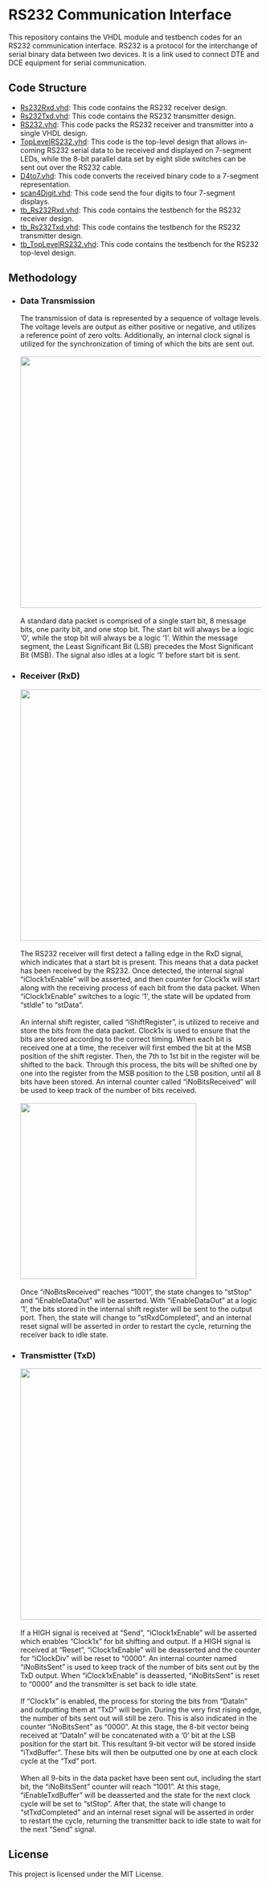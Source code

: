 # RS232 Communication Interface
This repository contains the VHDL module and testbench codes for an RS232 communication interface. RS232 is a protocol for the interchange of serial binary data between two devices. It is a link used to connect DTE and DCE equipment for serial communication.

## Code Structure
- [Rs232Rxd.vhd](https://github.com/julianganjs/rs232-communication-interface/blob/main/Rs232Rxd.vhd): This code contains the RS232 receiver design.
- [Rs232Txd.vhd](https://github.com/julianganjs/rs232-communication-interface/blob/main/Rs232Txd.vhd): This code contains the RS232 transmitter design.
- [RS232.vhd](https://github.com/julianganjs/rs232-communication-interface/blob/main/RS232.vhd): This code packs the RS232 receiver and transmitter into a single VHDL design.
- [TopLevelRS232.vhd](https://github.com/julianganjs/rs232-communication-interface/blob/main/TopLevelRS232.vhd): This code is the top-level design that allows in-coming RS232 serial data to be received and displayed on 7-segment LEDs, while the 8-bit parallel data set by eight slide switches can be sent out over the RS232 cable.
- [D4to7.vhd](https://github.com/julianganjs/rs232-communication-interface/blob/main/D4to7.vhd): This code converts the received binary code to a 7-segment representation.
- [scan4Digit.vhd](https://github.com/julianganjs/rs232-communication-interface/blob/main/scan4Digit.vhd): This code send the four digits to four 7-segment displays.
- [tb_Rs232Rxd.vhd](https://github.com/julianganjs/rs232-communication-interface/blob/main/tb_Rs232Rxd.vhd): This code contains the testbench for the RS232 receiver design.
- [tb_Rs232Txd.vhd](https://github.com/julianganjs/rs232-communication-interface/blob/main/tb_Rs232Txd.vhd): This code contains the testbench for the RS232 transmitter design.
- [tb_TopLevelRS232.vhd](https://github.com/julianganjs/rs232-communication-interface/blob/main/tb_TopLevelRS232.vhd): This code contains the testbench for the RS232 top-level design.

## Methodology
- ### Data Transmission
  The transmission of data is represented by a sequence of voltage levels. The voltage levels are output as either positive or negative, and utilizes a reference point of zero volts. Additionally, an internal clock signal is utilized for the synchronization of timing of which the bits are sent out.
  <br><br><img src="https://github.com/julianganjs/rs232-communication-interface/assets/127673790/ff7b5587-21ae-43fa-b15f-ac35adb27859" width="500vw"><br><br>
  A standard data packet is comprised of a single start bit, 8 message bits, one parity bit, and one stop bit. The start bit will always be a logic ‘0’, while the stop bit will always be a logic ‘1’. Within the message segment, the Least Significant Bit (LSB) precedes the Most Significant Bit (MSB). The signal also idles at a logic ‘1’ before start bit is sent.
- ### Receiver (RxD)
  <img src="https://github.com/julianganjs/rs232-communication-interface/assets/127673790/07f6298e-1343-42d0-8715-4ab1a6bbcd0e" width="500vw"><br><br>
  The RS232 receiver will first detect a falling edge in the RxD signal, which indicates that a start bit is present. This means that a data packet has been received by the RS232. Once detected, the internal signal “iClock1xEnable” will be asserted, and then counter for Clock1x will start along with the receiving process of each bit from the data packet. When “iClock1xEnable” switches to a logic ‘1’, the state will be updated from “stIdle” to “stData”.<br><br>
  An internal shift register, called “iShiftRegister”, is utilized to receive and store the bits from the data packet. Clock1x is used to ensure that the bits are stored according to the correct timing. When each bit is received one at a time, the receiver will first embed the bit at the MSB position of the shift register. Then, the 7th to 1st bit in the register will be shifted to the back. Through this process, the bits will be shifted one by one into the register from the MSB position to the LSB position, until all 8 bits have been stored. An internal counter called “iNoBitsReceived” will be used to keep track of the number of bits received.
  <br><br><img src="https://github.com/julianganjs/rs232-communication-interface/assets/127673790/413e1d29-11f2-4c38-b7a1-cbc6465641c0" width="350vw"><br><br>
  Once “iNoBitsReceived” reaches “1001”, the state changes to “stStop” and “iEnableDataOut” will be asserted. With “iEnableDataOut” at a logic ‘1’, the bits stored in the internal shift register will be sent to the output port. Then, the state will change to “stRxdCompleted”, and an internal reset signal will be asserted in order to restart the cycle, returning the receiver back to idle state.
- ### Transmistter (TxD)
  <img src="https://github.com/julianganjs/rs232-communication-interface/assets/127673790/f1733fe8-f431-4b51-8b21-d418b7bdb6f5" width="500vw"><br><br>
  If a HIGH signal is received at “Send”, “iClock1xEnable” will be asserted which enables “Clock1x” for bit shifting and output. If a HIGH signal is received at “Reset”, “iClock1xEnable” will be deasserted and the counter for “iClockDiv” will be reset to “0000”. An internal counter named “iNoBitsSent” is used to keep track of the number of bits sent out by the TxD output. When “iClock1xEnable” is deasserted, “iNoBitsSent” is reset to “0000” and the transmitter is set back to idle state.<br><br>
  If “Clock1x” is enabled, the process for storing the bits from “DataIn” and outputting them at “TxD” will begin. During the very first rising edge, the number of bits sent out will still be zero. This is also indicated in the counter “iNoBitsSent” as “0000”. At this stage, the 8-bit vector being received at “DataIn” will be concatenated with a ‘0’ bit at the LSB position for the start bit. This resultant 9-bit vector will be stored inside “iTxdBuffer”. These bits will then be outputted one by one at each clock cycle at the “Txd” port.<br><br>
  When all 9-bits in the data packet have been sent out, including the start bit, the “iNoBitsSent” counter will reach “1001”. At this stage, “iEnableTxdBuffer” will be deasserted and the state for the next clock cycle will be set to “stStop”. After that, the state will change to “stTxdCompleted” and an internal reset signal will be asserted in order to restart the cycle, returning the transmitter back to idle state to wait for the next “Send” signal.

## License
This project is licensed under the MIT License.
